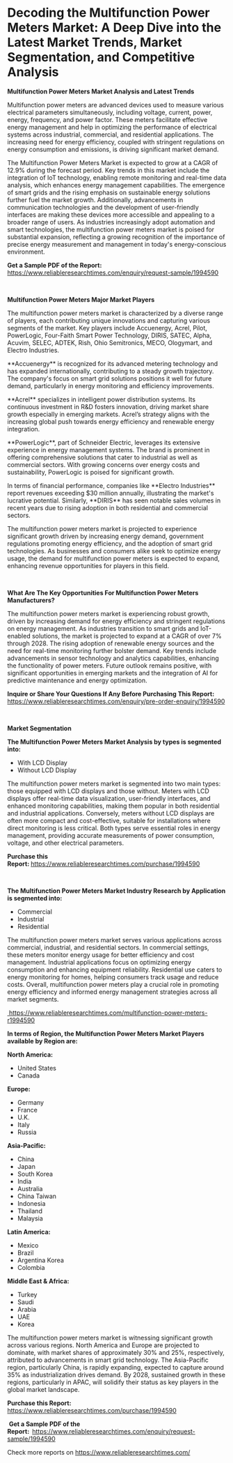 <p><h1>Decoding the Multifunction Power Meters Market: A Deep Dive into the Latest Market Trends, Market Segmentation, and Competitive Analysis</h1></p><p><strong>Multifunction Power Meters Market Analysis and Latest Trends</strong></p>
<p><p>Multifunction power meters are advanced devices used to measure various electrical parameters simultaneously, including voltage, current, power, energy, frequency, and power factor. These meters facilitate effective energy management and help in optimizing the performance of electrical systems across industrial, commercial, and residential applications. The increasing need for energy efficiency, coupled with stringent regulations on energy consumption and emissions, is driving significant market demand.</p><p>The Multifunction Power Meters Market is expected to grow at a CAGR of 12.9% during the forecast period. Key trends in this market include the integration of IoT technology, enabling remote monitoring and real-time data analysis, which enhances energy management capabilities. The emergence of smart grids and the rising emphasis on sustainable energy solutions further fuel the market growth. Additionally, advancements in communication technologies and the development of user-friendly interfaces are making these devices more accessible and appealing to a broader range of users. As industries increasingly adopt automation and smart technologies, the multifunction power meters market is poised for substantial expansion, reflecting a growing recognition of the importance of precise energy measurement and management in today's energy-conscious environment.</p></p>
<p><strong>Get a Sample PDF of the Report:&nbsp;</strong> <a href="https://www.reliableresearchtimes.com/enquiry/request-sample/1994590?utm_campaign=2638&utm_medium=2&utm_source=Github&utm_content=ia&utm_term=10042025&utm_id=multifunction-power-meters">https://www.reliableresearchtimes.com/enquiry/request-sample/1994590</a></p>
<p>&nbsp;</p>
<p><strong>Multifunction Power Meters Major Market Players</strong></p>
<p><p>The multifunction power meters market is characterized by a diverse range of players, each contributing unique innovations and capturing various segments of the market. Key players include Accuenergy, Acrel, Pilot, PowerLogic, Four-Faith Smart Power Technology, DIRIS, SATEC, Alpha, Acuvim, SELEC, ADTEK, Rish, Ohio Semitronics, MECO, Ologymart, and Electro Industries.</p><p>**Accuenergy** is recognized for its advanced metering technology and has expanded internationally, contributing to a steady growth trajectory. The company's focus on smart grid solutions positions it well for future demand, particularly in energy monitoring and efficiency improvements.</p><p>**Acrel** specializes in intelligent power distribution systems. Its continuous investment in R&D fosters innovation, driving market share growth especially in emerging markets. Acrel’s strategy aligns with the increasing global push towards energy efficiency and renewable energy integration.</p><p>**PowerLogic**, part of Schneider Electric, leverages its extensive experience in energy management systems. The brand is prominent in offering comprehensive solutions that cater to industrial as well as commercial sectors. With growing concerns over energy costs and sustainability, PowerLogic is poised for significant growth.</p><p>In terms of financial performance, companies like **Electro Industries** report revenues exceeding $30 million annually, illustrating the market's lucrative potential. Similarly, **DIRIS** has seen notable sales volumes in recent years due to rising adoption in both residential and commercial sectors.</p><p>The multifunction power meters market is projected to experience significant growth driven by increasing energy demand, government regulations promoting energy efficiency, and the adoption of smart grid technologies. As businesses and consumers alike seek to optimize energy usage, the demand for multifunction power meters is expected to expand, enhancing revenue opportunities for players in this field.</p></p>
<p>&nbsp;</p>
<p><strong>What Are The Key Opportunities For Multifunction Power Meters Manufacturers?</strong></p>
<p><p>The multifunction power meters market is experiencing robust growth, driven by increasing demand for energy efficiency and stringent regulations on energy management. As industries transition to smart grids and IoT-enabled solutions, the market is projected to expand at a CAGR of over 7% through 2028. The rising adoption of renewable energy sources and the need for real-time monitoring further bolster demand. Key trends include advancements in sensor technology and analytics capabilities, enhancing the functionality of power meters. Future outlook remains positive, with significant opportunities in emerging markets and the integration of AI for predictive maintenance and energy optimization.</p></p>
<p><strong>Inquire or Share Your Questions If Any Before Purchasing This Report:</strong> <a href="https://www.reliableresearchtimes.com/enquiry/pre-order-enquiry/1994590?utm_campaign=2638&utm_medium=2&utm_source=Github&utm_content=ia&utm_term=10042025&utm_id=multifunction-power-meters">https://www.reliableresearchtimes.com/enquiry/pre-order-enquiry/1994590</a></p>
<p>&nbsp;</p>
<p><strong>Market Segmentation</strong></p>
<p><strong>The Multifunction Power Meters Market Analysis by types is segmented into:</strong></p>
<p><ul><li>With LCD Display</li><li>Without LCD Display</li></ul></p>
<p><p>The multifunction power meters market is segmented into two main types: those equipped with LCD displays and those without. Meters with LCD displays offer real-time data visualization, user-friendly interfaces, and enhanced monitoring capabilities, making them popular in both residential and industrial applications. Conversely, meters without LCD displays are often more compact and cost-effective, suitable for installations where direct monitoring is less critical. Both types serve essential roles in energy management, providing accurate measurements of power consumption, voltage, and other electrical parameters.</p></p>
<p><strong>Purchase this Report:&nbsp;</strong><a href="https://www.reliableresearchtimes.com/purchase/1994590?utm_campaign=2638&utm_medium=2&utm_source=Github&utm_content=ia&utm_term=10042025&utm_id=multifunction-power-meters">https://www.reliableresearchtimes.com/purchase/1994590</a></p>
<p>&nbsp;</p>
<p><strong>The Multifunction Power Meters Market Industry Research by Application is segmented into:</strong></p>
<p><ul><li>Commercial</li><li>Industrial</li><li>Residential</li></ul></p>
<p><p>The multifunction power meters market serves various applications across commercial, industrial, and residential sectors. In commercial settings, these meters monitor energy usage for better efficiency and cost management. Industrial applications focus on optimizing energy consumption and enhancing equipment reliability. Residential use caters to energy monitoring for homes, helping consumers track usage and reduce costs. Overall, multifunction power meters play a crucial role in promoting energy efficiency and informed energy management strategies across all market segments.</p></p>
<p><a href="https://www.reliableresearchtimes.com/multifunction-power-meters-r1994590?utm_campaign=2638&utm_medium=2&utm_source=Github&utm_content=ia&utm_term=10042025&utm_id=multifunction-power-meters">&nbsp;https://www.reliableresearchtimes.com/multifunction-power-meters-r1994590</a></p>
<p><strong>In terms of Region, the Multifunction Power Meters Market Players available by Region are:</strong></p>
<p>
    <p> <strong> North America: </strong>
        <ul>
            <li>United States</li>
            <li>Canada</li>
        </ul>
        </p> 
    <p> <strong> Europe: </strong>
        <ul>
            <li>Germany</li>
            <li>France</li>
            <li>U.K.</li>
            <li>Italy</li>
            <li>Russia</li>
        </ul>
        </p> 
    <p> <strong> Asia-Pacific: </strong>
        <ul>
            <li>China</li>
            <li>Japan</li>
            <li>South Korea</li>
            <li>India</li>
            <li>Australia</li>
            <li>China Taiwan</li>
            <li>Indonesia</li>
            <li>Thailand</li>
            <li>Malaysia</li>
        </ul>
        </p> 
    <p> <strong> Latin America: </strong>
        <ul>
            <li>Mexico</li>
            <li>Brazil</li>
            <li>Argentina Korea</li>
            <li>Colombia</li>
        </ul>
        </p> 
    <p> <strong> Middle East & Africa: </strong>
        <ul>
            <li>Turkey</li>
            <li>Saudi</li>
            <li>Arabia</li>
            <li>UAE</li>
            <li>Korea</li>
        </ul>
    </p>
    </p>
<p><p>The multifunction power meters market is witnessing significant growth across various regions. North America and Europe are projected to dominate, with market shares of approximately 30% and 25%, respectively, attributed to advancements in smart grid technology. The Asia-Pacific region, particularly China, is rapidly expanding, expected to capture around 35% as industrialization drives demand. By 2028, sustained growth in these regions, particularly in APAC, will solidify their status as key players in the global market landscape.</p></p>
<p><strong>Purchase this Report: </strong><a href="https://www.reliableresearchtimes.com/purchase/1994590?utm_campaign=2638&utm_medium=2&utm_source=Github&utm_content=ia&utm_term=10042025&utm_id=multifunction-power-meters">https://www.reliableresearchtimes.com/purchase/1994590</a></p>
<p>&nbsp;<strong>Get a Sample PDF of the Report:&nbsp;&nbsp;</strong><a href="https://www.reliableresearchtimes.com/enquiry/request-sample/1994590?utm_campaign=2638&utm_medium=2&utm_source=Github&utm_content=ia&utm_term=10042025&utm_id=multifunction-power-meters">https://www.reliableresearchtimes.com/enquiry/request-sample/1994590</a></p>
<p><strong></strong></p>
<p>Check more reports on <a href="https://www.reliableresearchtimes.com/?utm_campaign=2638&utm_medium=2&utm_source=Github&utm_content=ia&utm_term=10042025&utm_id=multifunction-power-meters">https://www.reliableresearchtimes.com/</a></p>